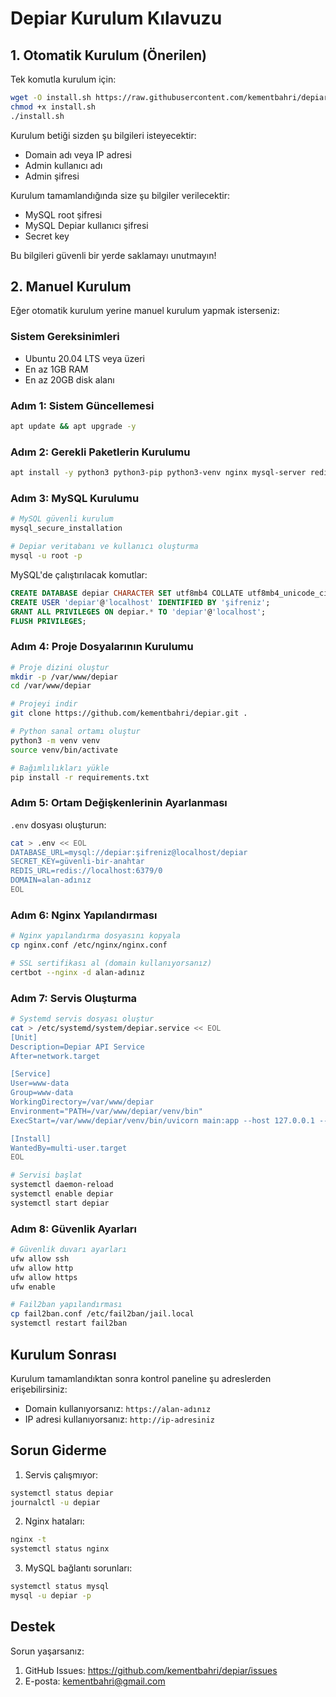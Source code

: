 # Depiar Kurulum Kılavuzu

## 1. Otomatik Kurulum (Önerilen)

Tek komutla kurulum için:

```bash
wget -O install.sh https://raw.githubusercontent.com/kementbahri/depiar/main/installer/install.sh
chmod +x install.sh
./install.sh
```

Kurulum betiği sizden şu bilgileri isteyecektir:
- Domain adı veya IP adresi
- Admin kullanıcı adı
- Admin şifresi

Kurulum tamamlandığında size şu bilgiler verilecektir:
- MySQL root şifresi
- MySQL Depiar kullanıcı şifresi
- Secret key

Bu bilgileri güvenli bir yerde saklamayı unutmayın!

## 2. Manuel Kurulum

Eğer otomatik kurulum yerine manuel kurulum yapmak isterseniz:

### Sistem Gereksinimleri

- Ubuntu 20.04 LTS veya üzeri
- En az 1GB RAM
- En az 20GB disk alanı

### Adım 1: Sistem Güncellemesi

```bash
apt update && apt upgrade -y
```

### Adım 2: Gerekli Paketlerin Kurulumu

```bash
apt install -y python3 python3-pip python3-venv nginx mysql-server redis-server fail2ban ufw
```

### Adım 3: MySQL Kurulumu

```bash
# MySQL güvenli kurulum
mysql_secure_installation

# Depiar veritabanı ve kullanıcı oluşturma
mysql -u root -p
```

MySQL'de çalıştırılacak komutlar:
```sql
CREATE DATABASE depiar CHARACTER SET utf8mb4 COLLATE utf8mb4_unicode_ci;
CREATE USER 'depiar'@'localhost' IDENTIFIED BY 'şifreniz';
GRANT ALL PRIVILEGES ON depiar.* TO 'depiar'@'localhost';
FLUSH PRIVILEGES;
```

### Adım 4: Proje Dosyalarının Kurulumu

```bash
# Proje dizini oluştur
mkdir -p /var/www/depiar
cd /var/www/depiar

# Projeyi indir
git clone https://github.com/kementbahri/depiar.git .

# Python sanal ortamı oluştur
python3 -m venv venv
source venv/bin/activate

# Bağımlılıkları yükle
pip install -r requirements.txt
```

### Adım 5: Ortam Değişkenlerinin Ayarlanması

`.env` dosyası oluşturun:
```bash
cat > .env << EOL
DATABASE_URL=mysql://depiar:şifreniz@localhost/depiar
SECRET_KEY=güvenli-bir-anahtar
REDIS_URL=redis://localhost:6379/0
DOMAIN=alan-adınız
EOL
```

### Adım 6: Nginx Yapılandırması

```bash
# Nginx yapılandırma dosyasını kopyala
cp nginx.conf /etc/nginx/nginx.conf

# SSL sertifikası al (domain kullanıyorsanız)
certbot --nginx -d alan-adınız
```

### Adım 7: Servis Oluşturma

```bash
# Systemd servis dosyası oluştur
cat > /etc/systemd/system/depiar.service << EOL
[Unit]
Description=Depiar API Service
After=network.target

[Service]
User=www-data
Group=www-data
WorkingDirectory=/var/www/depiar
Environment="PATH=/var/www/depiar/venv/bin"
ExecStart=/var/www/depiar/venv/bin/uvicorn main:app --host 127.0.0.1 --port 8000

[Install]
WantedBy=multi-user.target
EOL

# Servisi başlat
systemctl daemon-reload
systemctl enable depiar
systemctl start depiar
```

### Adım 8: Güvenlik Ayarları

```bash
# Güvenlik duvarı ayarları
ufw allow ssh
ufw allow http
ufw allow https
ufw enable

# Fail2ban yapılandırması
cp fail2ban.conf /etc/fail2ban/jail.local
systemctl restart fail2ban
```

## Kurulum Sonrası

Kurulum tamamlandıktan sonra kontrol paneline şu adreslerden erişebilirsiniz:
- Domain kullanıyorsanız: `https://alan-adınız`
- IP adresi kullanıyorsanız: `http://ip-adresiniz`

## Sorun Giderme

1. Servis çalışmıyor:
```bash
systemctl status depiar
journalctl -u depiar
```

2. Nginx hataları:
```bash
nginx -t
systemctl status nginx
```

3. MySQL bağlantı sorunları:
```bash
systemctl status mysql
mysql -u depiar -p
```

## Destek

Sorun yaşarsanız:
1. GitHub Issues: https://github.com/kementbahri/depiar/issues
2. E-posta: kementbahri@gmail.com
